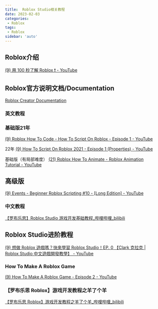 ```yaml
---
title:  Roblox Studio相关教程
date: 2023-02-03
categories:
 - Roblox
tags:
 - Roblox
sidebar: 'auto'
---
```




## Roblox介绍
[(9) 用 100 秒了解 Roblox ❗ - YouTube](https://www.youtube.com/watch?v=Q7S2jBe-EME)



## Roblox官方说明文档/Documentation
[Roblox Creator Documentation](https://create.roblox.com/docs)


### 英文教程


### 基础版21年
[(9) Roblox How To Code - How To Script On Roblox - Episode 1 - YouTube](https://www.youtube.com/watch?v=BfLUt3mfJiY&list=PLsbxI7NIoTth8CE_os8sog72YTMLPhDSf&index=2)

22年
[(9) How To Script On Roblox 2021 - Episode 1 (Properties) - YouTube](https://www.youtube.com/watch?v=aX0Kw_txrIY&list=PLsbxI7NIoTtiiV9w4CEkZgYfCcNn2dcv9)

基础版（有局部难度）
[(21) Roblox How To Animate - Roblox Animation Tutorial - YouTube](https://www.youtube.com/watch?v=4WGffzwCdyc&list=PLsbxI7NIoTtiexnJD6x0da7VxX3CGHy1K&index=1)



## 高级版

[(9) Events - Beginner Roblox Scripting #10 - [Long Edition] - YouTube](https://www.youtube.com/watch?v=cRu1EbcsJiQ&list=RDCMUCp1R0TBvgM7gj0rwTYULmSA&index=1)


### 中文教程
[【罗布乐思】Roblox Studio 游戏开发基础教程_哔哩哔哩_bilibili](https://www.bilibili.com/video/BV16J411v7f7/?vd_source=d5dcd9ecea5f54eff2a20a9e2ccc0fa0)


## Roblox Studio进阶教程
[(9) 想做 Roblox 遊戲嗎？快來學習 Roblox Studio！EP. 0 【Clark 克拉克 | Roblox Studio 中文遊戲開發教學】 - YouTube](https://www.youtube.com/watch?v=Pdd099gedlg&list=PLyE_9XasH04k9tWfZ0SXmHHwdquLHUSlF&index=1)

### How To Make A Roblox Game
[(9) How To Make A Roblox Game - Episode 2 - YouTube](https://www.youtube.com/watch?v=1MappXJ51Oo&list=PLsbxI7NIoTthI4KAXPMls60gwVkJbDEl1&index=2)

### 【罗布乐思 Roblox】游戏开发教程之羊了个羊

[【罗布乐思 Roblox】游戏开发教程之羊了个羊_哔哩哔哩_bilibili](https://www.bilibili.com/video/BV1ge411M78e/?spm_id_from=333.999.0.0&vd_source=d5dcd9ecea5f54eff2a20a9e2ccc0fa0)